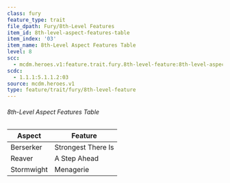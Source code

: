 ```yaml
---
class: fury
feature_type: trait
file_dpath: Fury/8th-Level Features
item_id: 8th-level-aspect-features-table
item_index: '03'
item_name: 8th-Level Aspect Features Table
level: 8
scc:
  - mcdm.heroes.v1:feature.trait.fury.8th-level-feature:8th-level-aspect-features-table
scdc:
  - 1.1.1:5.1.1.2:03
source: mcdm.heroes.v1
type: feature/trait/fury/8th-level-feature
---
```


###### 8th-Level Aspect Features Table

| Aspect     | Feature            |
| ---------- | ------------------ |
| Berserker  | Strongest There Is |
| Reaver     | A Step Ahead       |
| Stormwight | Menagerie          |
